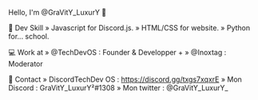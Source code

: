 Hello, I'm @GraVitY_LuxurY 👋

📡 Dev Skill
» Javascript for Discord.js.
» HTML/CSS for website.
» Python for... school.

💻 Work at
» @TechDevOS : Founder & Developper +
» @Inoxtag : Moderator

📌 Contact
» DiscordTechDev OS : https://discord.gg/txgs7xqxrE
» Mon Discord : GraVitY_LuxurY²#1308
» Mon twitter : @GraVitY_LuxurY_
